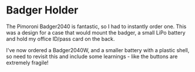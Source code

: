 # Badger Holder

The Pimoroni Badger2040 is fantastic, so I had to instantly order one. This was a design for a case that would mount the badger, a small LiPo battery and hold my office ID/pass card on the back.

I've now ordered a Badger2040W, and a smaller battery with a plastic shell, so need to revisit this and include some learnings - like the buttons are extremely fragile!
